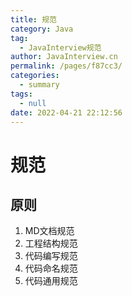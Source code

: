 ```yaml
---
title: 规范
category: Java
tag: 
  - JavaInterview规范
author: JavaInterview.cn
permalink: /pages/f87cc3/
categories: 
  - summary
tags: 
  - null
date: 2022-04-21 22:12:56
---
```




# 规范

## 原则
1. MD文档规范
2. 工程结构规范
3. 代码编写规范
4. 代码命名规范
5. 代码通用规范


